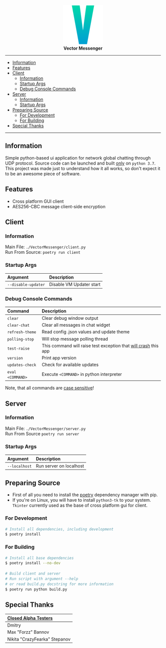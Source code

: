 <p align="center">
	<img src="./.github/VMLogo.png" width=128><br>
	<b>Vector Messenger</b>
</p>

---
- [Information](#information)
- [Features](#features)
- [Client](#client)
  - [Information](#information-1)
  - [Startup Args](#startup-args)
  - [Debug Console Commands](#debug-console-commands)
- [Server](#server)
  - [Information](#information-2)
  - [Startup Args](#startup-args-1)
- [Preparing Source](#preparing-source)
  - [For Development](#for-development)
  - [For Building](#for-building)
- [Special Thanks](#special-thanks)

---
## Information
Simple python-based ui application for network global chatting through UDP protocol. Source code can be launched and built <ins>only</ins> on `python 3.7`. This project was made just to understand how it all works, so don't expect it to be an awesome piece of software.


## Features
- Cross platform GUI client
- AES256-CBC message client-side encryption


## Client

### Information
Main File: `./VectorMessenger/client.py`  
Run From Source: `poetry run client`

### Startup Args
| Argument            | Description              |
| :------------------ | :----------------------- |
| `--disable-updater` | Disable VM Updater start |

### Debug Console Commands
| Command          | Description                                                                |
| :--------------- | :------------------------------------------------------------------------- |
| `clear`          | Clear debug window output                                                  |
| `clear-chat`     | Clear all messages in chat widget                                          |
| `refresh-theme`  | Read config .json values and update theme                                  |
| `polling-stop`   | Will stop message polling thread                                           |
| `test-raise`     | This command will raise test exception that <ins>will crash</ins> this app |
| `version`        | Print app version                                                          |
| `updates-check`  | Check for available updates                                                |
| `eval <COMMAND>` | Execute `<COMMAND>` in python interpreter                                  |

Note, that all commands are <ins>case sensitive</ins>!


## Server

### Information
Main File: `./VectorMessenger/server.py`  
Run From Source `poetry run server`

### Startup Args
| Argument      | Description             |
| :------------ | :---------------------- |
| `--localhost` | Run server on localhost |


## Preparing Source
- First of all you need to install the [poetry](https://pypi.org/project/poetry/) dependency manager with pip.
- If you're on Linux, you will have to install `python3-tk` to your system. `Tkinter` currently used as the base of cross platform gui for client.

### For Development
```bash
# Install all dependencies, including development
$ poetry install
```

### For Building
```bash
# Install all base dependencies
$ poetry install --no-dev

# Build client and server
# Run script with argument --help 
# or read build.py docstring for more information
$ poetry run python build.py
```


## Special Thanks
| <ins>Closed Alpha Testers</ins> |
| :------------------------------ |
| Dmitry                          |
| Max "Forzz" Bannov              |
| Nikita "CrazyFearka" Stepanov   |
